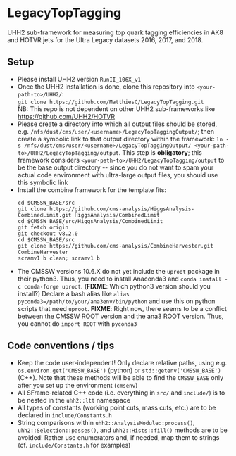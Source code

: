 # LegacyTopTagging

UHH2 sub-framework for measuring top quark tagging efficiencies in AK8 and HOTVR jets for the Ultra Legacy datasets 2016, 2017, and 2018.

## Setup

- Please install UHH2 version `RunII_106X_v1`
- Once the UHH2 installation is done, clone this repository into `<your-path-to>/UHH2/`: <br />
`git clone https://github.com/MatthiesC/LegacyTopTagging.git` <br />
NB: This repo is not dependent on other UHH2 sub-frameworks like https://github.com/UHH2/HOTVR
- Please create a directory into which all output files should be stored, e.g. `/nfs/dust/cms/user/<username>/LegacyTopTaggingOutput/`; then create a symbolic link to that output directory within the framework: `ln -s /nfs/dust/cms/user/<username>/LegacyTopTaggingOutput/ <your-path-to>/UHH2/LegacyTopTagging/output`. This step is **obligatory**; this framework considers `<your-path-to>/UHH2/LegacyTopTagging/output` to be the base output directory -- since you do not want to spam your actual code environment with ultra-large output files, you should use this symbolic link
- Install the combine framework for the template fits:
  ```
  cd $CMSSW_BASE/src
  git clone https://github.com/cms-analysis/HiggsAnalysis-CombinedLimit.git HiggsAnalysis/CombinedLimit
  cd $CMSSW_BASE/src/HiggsAnalysis/CombinedLimit
  git fetch origin
  git checkout v8.2.0
  cd $CMSSW_BASE/src
  git clone https://github.com/cms-analysis/CombineHarvester.git CombineHarvester
  scramv1 b clean; scramv1 b
  ```
- The CMSSW versions 10.6.X do not yet include the `uproot` package in their python3. Thus, you need to install Anaconda3 and `conda install -c conda-forge uproot`. (**FIXME**: Which python3 version should you install?) Declare a bash alias like `alias pyconda3=/path/to/your/ana3env/bin/python` and use this on python scripts that need `uproot`. **FIXME**: Right now, there seems to be a conflict between the CMSSW ROOT version and the ana3 ROOT version. Thus, you cannot do `import ROOT` with `pyconda3`

## Code conventions / tips

- Keep the code user-independent! Only declare relative paths, using e.g. `os.environ.get('CMSSW_BASE')` (python) or `std::getenv('CMSSW_BASE')` (C++). Note that these methods will be able to find the `CMSSW_BASE` only after you set up the environment (`cmsenv`)
- All SFrame-related C++ code (i.e. everything in `src/` and `include/`) is to be nested in the `uhh2::ltt` namespace
- All types of constants (working point cuts, mass cuts, etc.) are to be declared in `include/Constants.h`
- String comparisons within `uhh2::AnalysisModule::process()`, `uhh2::Selection::passes()`, and `uhh2::Hists::fill()` methods are to be avoided! Rather use enumerators and, if needed, map them to strings (cf. `include/Constants.h` for examples)

